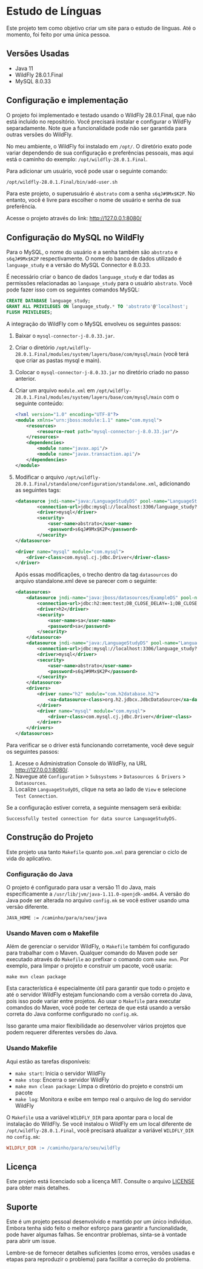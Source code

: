 # Estudo de Línguas

Este projeto tem como objetivo criar um site para o estudo de línguas. Até o momento, foi feito por uma única pessoa.

## Versões Usadas

- Java 11
- WildFly 28.0.1.Final
- MySQL 8.0.33

## Configuração e implementação
O projeto foi implementado e testado usando o WildFly 28.0.1.Final, que não está incluído no repositório. Você precisará instalar e configurar o WildFly separadamente. Note que a funcionalidade pode não ser garantida para outras versões do WildFly.

No meu ambiente, o WildFly foi instalado em `/opt/`. O diretório exato pode variar dependendo de sua configuração e preferências pessoais, mas aqui está o caminho do exemplo: `/opt/wildfly-28.0.1.Final`.

Para adicionar um usuário, você pode usar o seguinte comando:

~~~bash
/opt/wildfly-28.0.1.Final/bin/add-user.sh
~~~

Para este projeto, o superusuário é `abstrato` com a senha `s6qJ#9Mx$K2P`. No entanto, você é livre para escolher o nome de usuário e senha de sua preferência.

Acesse o projeto através do link: http://127.0.0.1:8080/

## Configuração do MySQL no WildFly

Para o MySQL, o nome do usuário e a senha também são `abstrato` e `s6qJ#9Mx$K2P` respectivamente. O nome do banco de dados utilizado é `language_study` e a versão do MySQL Connector é 8.0.33.

É necessário criar o banco de dados `language_study` e dar todas as permissões relacionadas ao `language_study` para o usuário `abstrato`. Você pode fazer isso com os seguintes comandos MySQL:

```sql
CREATE DATABASE language_study;
GRANT ALL PRIVILEGES ON language_study.* TO 'abstrato'@'localhost';
FLUSH PRIVILEGES;
```

A integração do WildFly com o MySQL envolveu os seguintes passos:

1. Baixar o `mysql-connector-j-8.0.33.jar`.
2. Criar o diretório `/opt/wildfly-28.0.1.Final/modules/system/layers/base/com/mysql/main` (você terá que criar as pastas mysql e main).
3. Colocar o `mysql-connector-j-8.0.33.jar` no diretório criado no passo anterior.
4. Criar um arquivo `module.xml` em `/opt/wildfly-28.0.1.Final/modules/system/layers/base/com/mysql/main` com o seguinte conteúdo:
    ~~~xml
    <?xml version="1.0" encoding="UTF-8"?>
    <module xmlns="urn:jboss:module:1.1" name="com.mysql">
        <resources>
            <resource-root path="mysql-connector-j-8.0.33.jar"/>
        </resources>
        <dependencies>
            <module name="javax.api"/>
            <module name="javax.transaction.api"/>
        </dependencies>
    </module>
    ~~~
5. Modificar o arquivo `/opt/wildfly-28.0.1.Final/standalone/configuration/standalone.xml`, adicionando as seguintes tags:
    ```xml
    <datasource jndi-name="java:/LanguageStudyDS" pool-name="LanguageStudyDS" enabled="true" use-java-context="true">
            <connection-url>jdbc:mysql://localhost:3306/language_study?useSSL=false</connection-url>
            <driver>mysql</driver>
            <security>
                <user-name>abstrato</user-name>
                <password>s6qJ#9Mx$K2P</password>
            </security>
    </datasource>
    ```
    ```xml
    <driver name="mysql" module="com.mysql">
        <driver-class>com.mysql.cj.jdbc.Driver</driver-class>
    </driver>
    ```

    Após essas modificações, o trecho dentro da tag `datasources` do arquivo standalone.xml deve se parecer com o seguinte:

    ```xml
    <datasources>
        <datasource jndi-name="java:jboss/datasources/ExampleDS" pool-name="ExampleDS" enabled="true" use-java-context="true" statistics-enabled="${wildfly.datasources.statistics-enabled:${wildfly.statistics-enabled:false}}">
            <connection-url>jdbc:h2:mem:test;DB_CLOSE_DELAY=-1;DB_CLOSE_ON_EXIT=FALSE;MODE=${wildfly.h2.compatibility.mode:REGULAR}</connection-url>
            <driver>h2</driver>
            <security>
                <user-name>sa</user-name>
                <password>sa</password>
            </security>
        </datasource>
        <datasource jndi-name="java:/LanguageStudyDS" pool-name="LanguageStudyDS" enabled="true" use-java-context="true">
            <connection-url>jdbc:mysql://localhost:3306/language_study?useSSL=false</connection-url>
            <driver>mysql</driver>
            <security>
                <user-name>abstrato</user-name>
                <password>s6qJ#9Mx$K2P</password>
            </security>
        </datasource>
        <drivers>
            <driver name="h2" module="com.h2database.h2">
                <xa-datasource-class>org.h2.jdbcx.JdbcDataSource</xa-datasource-class>
            </driver>
            <driver name="mysql" module="com.mysql">
                <driver-class>com.mysql.cj.jdbc.Driver</driver-class>
            </driver>
        </drivers>
    </datasources>
    ```
Para verificar se o driver está funcionando corretamente, você deve seguir os seguintes passos:

1. Acesse o Administration Console do WildFly, na URL http://127.0.0.1:8080/.
2. Navegue até `Configuration` > `Subsystems` > `Datasources & Drivers` > `Datasources`.
3. Localize `LanguageStudyDS`, clique na seta ao lado de `View` e selecione `Test Connection`. 

Se a configuração estiver correta, a seguinte mensagem será exibida:

`Successfully tested connection for data source LanguageStudyDS.`

## Construção do Projeto

Este projeto usa tanto `Makefile` quanto `pom.xml` para gerenciar o ciclo de vida do aplicativo.

### Configuração do Java

O projeto é configurado para usar a versão 11 do Java, mais especificamente a `/usr/lib/jvm/java-1.11.0-openjdk-amd64`. A versão do Java pode ser alterada no arquivo `config.mk` se você estiver usando uma versão diferente.

```
JAVA_HOME := /caminho/para/o/seu/java
```

### Usando Maven com o Makefile

Além de gerenciar o servidor WildFly, o `Makefile` também foi configurado para trabalhar com o Maven. Qualquer comando do Maven pode ser executado através do `Makefile` ao prefixar o comando com `make mvn`. Por exemplo, para limpar o projeto e construir um pacote, você usaria:

~~~
make mvn clean package
~~~

Esta característica é especialmente útil para garantir que todo o projeto e até o servidor WildFly estejam funcionando com a versão correta do Java, pois isso pode variar entre projetos. Ao usar o `Makefile` para executar comandos do Maven, você pode ter certeza de que está usando a versão correta do Java conforme configurado no `config.mk`.

Isso garante uma maior flexibilidade ao desenvolver vários projetos que podem requerer diferentes versões do Java.

### Usando Makefile

Aqui estão as tarefas disponíveis:

- `make start`: Inicia o servidor WildFly
- `make stop`: Encerra o servidor WildFly
- `make mvn clean package`: Limpa o diretório do projeto e constrói um pacote
- `make log`: Monitora e exibe em tempo real o arquivo de log do servidor WildFly

O `Makefile` usa a variável `WILDFLY_DIR` para apontar para o local de instalação do WildFly. Se você instalou o WildFly em um local diferente de `/opt/wildfly-28.0.1.Final`, você precisará atualizar a variável `WILDFLY_DIR` no `config.mk`:

```makefile
WILDFLY_DIR := /caminho/para/o/seu/wildfly
```

## Licença

Este projeto está licenciado sob a licença MIT. Consulte o arquivo [LICENSE](./LICENSE) para obter mais detalhes.

## Suporte
Este é um projeto pessoal desenvolvido e mantido por um único indivíduo. Embora tenha sido feito o melhor esforço para garantir a funcionalidade, pode haver algumas falhas. Se encontrar problemas, sinta-se à vontade para abrir um issue.

Lembre-se de fornecer detalhes suficientes (como erros, versões usadas e etapas para reproduzir o problema) para facilitar a correção do problema.